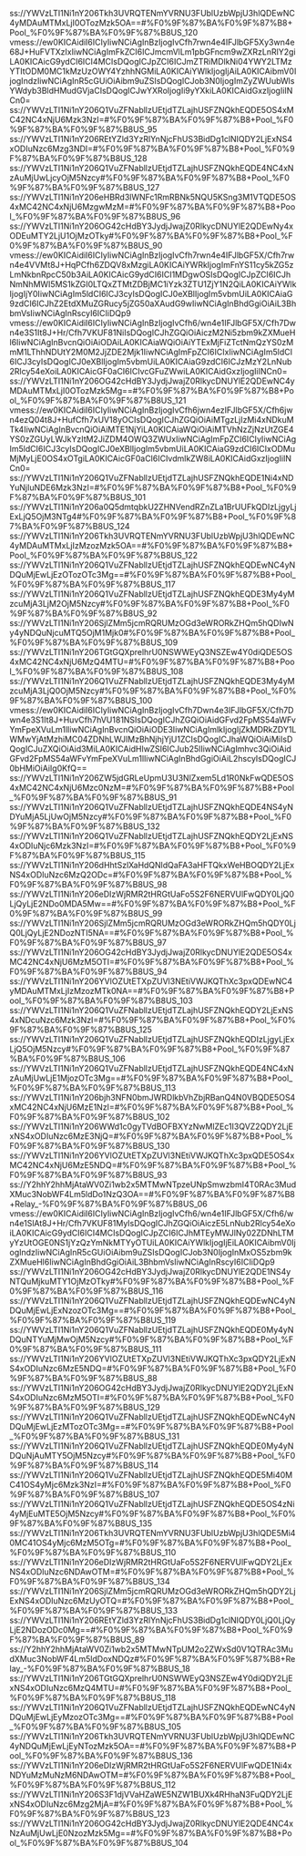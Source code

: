 ss://YWVzLTI1Ni1nY206Tkh3UVRQTENmYVRNU3FUblUzbWpjU3hlQDEwNC4yMDAuMTMxLjI0OTozMzk5OA==#%F0%9F%87%BA%F0%9F%87%B8+Pool_%F0%9F%87%BA%F0%9F%87%B8US_120
vmess://ew0KICAidiI6ICIyIiwNCiAgInBzIjogIvCfh7rwn4e4IFJlbGF5Xy3wn4e68J+HuFVTXzIxIiwNCiAgImFkZCI6ICJmcmVlLm1pbGFncm9wZXRzLnRlY2giLA0KICAicG9ydCI6ICI4MCIsDQogICJpZCI6ICJmZTRiMDlkNi04YWY2LTMzYTItODM0MC1kMzUzOWY4YzhhNGMiLA0KICAiYWlkIjogIjAiLA0KICAibmV0IjogIndzIiwNCiAgInR5cGUiOiAibm9uZSIsDQogICJob3N0IjogImZyZWUubWlsYWdyb3BldHMudGVjaCIsDQogICJwYXRoIjogIi9yYXkiLA0KICAidGxzIjogIiINCn0=
ss://YWVzLTI1Ni1nY206Q1VuZFNabllzUEtjdTZLajhUSFZNQkhEQDE5OS4xMC42NC4xNjU6Mzk3NzI=#%F0%9F%87%BA%F0%9F%87%B8+Pool_%F0%9F%87%BA%F0%9F%87%B8US_95
ss://YWVzLTI1Ni1nY206REtYZld3YzRlYnNjcFhUS3BidDg1clNIQDY2LjExNS4xODIuNzc6Mzg3NDI=#%F0%9F%87%BA%F0%9F%87%B8+Pool_%F0%9F%87%BA%F0%9F%87%B8US_128
ss://YWVzLTI1Ni1nY206Q1VuZFNabllzUEtjdTZLajhUSFZNQkhEQDE4NC4xNzAuMjUwLjcyOjM5Nzcy#%F0%9F%87%BA%F0%9F%87%B8+Pool_%F0%9F%87%BA%F0%9F%87%B8US_127
ss://YWVzLTI1Ni1nY206eHBRd3lWNFc1RmRBNk5NQU5KSng3M1VTQDE5OS4xMC42NC4xNjU6MzgwMzM=#%F0%9F%87%BA%F0%9F%87%B8+Pool_%F0%9F%87%BA%F0%9F%87%B8US_96
ss://YWVzLTI1Ni1nY206OG42cHdBY3JydjJwajZ0RlkycDNUYlE2QDEwNy4xODEuMTY2LjU1OjMzOTky#%F0%9F%87%BA%F0%9F%87%B8+Pool_%F0%9F%87%BA%F0%9F%87%B8US_90
vmess://ew0KICAidiI6ICIyIiwNCiAgInBzIjogIvCfh7rwn4e4IFJlbGF5X/Cfh7rwn4e4VVMt8J+HqPCfh6ZDQV8xMzgiLA0KICAiYWRkIjogImFnYS11cy5kZG5zLmNkbnRpcC50b3AiLA0KICAicG9ydCI6ICI1MDgwOSIsDQogICJpZCI6ICJhNmNhMWI5MS1kZGI0LTQxZTMtZDBjMC1iYzk3ZTU1ZjY1N2QiLA0KICAiYWlkIjogIjY0IiwNCiAgIm5ldCI6ICJ3cyIsDQogICJ0eXBlIjogIm5vbmUiLA0KICAiaG9zdCI6ICJhZ2EtdXMuZGRucy5jZG50aXAudG9wIiwNCiAgInBhdGgiOiAiL3BhbmVsIiwNCiAgInRscyI6ICIiDQp9
vmess://ew0KICAidiI6ICIyIiwNCiAgInBzIjogIvCfh6/wn4e1IFJlbGF5X/Cfh7Dwn4e3S1It8J+Hr/Cfh7VKUF81NiIsDQogICJhZGQiOiAiczM2Ni5zbm9kZXMueHl6IiwNCiAgInBvcnQiOiAiODAiLA0KICAiaWQiOiAiYTExMjFiZTctNmQzYS0zMmM1LThhNDUtY2M0M2JjZDE2Mjk1IiwNCiAgImFpZCI6ICIxIiwNCiAgIm5ldCI6ICJ3cyIsDQogICJ0eXBlIjogIm5vbmUiLA0KICAiaG9zdCI6ICJzMzY2LnNub2Rlcy54eXoiLA0KICAicGF0aCI6ICIvcGFuZWwiLA0KICAidGxzIjogIiINCn0=
ss://YWVzLTI1Ni1nY206OG42cHdBY3JydjJwajZ0RlkycDNUYlE2QDEwNC4yMDAuMTMxLjI0OTozMzk5Mg==#%F0%9F%87%BA%F0%9F%87%B8+Pool_%F0%9F%87%BA%F0%9F%87%B8US_121
vmess://ew0KICAidiI6ICIyIiwNCiAgInBzIjogIvCfh6jwn4ezIFJlbGF5X/Cfh6jwn4ezQ04t8J+HufCfh7xUV18yOCIsDQogICJhZGQiOiAiMTgzLjIzMi4xNDkuMTk4IiwNCiAgInBvcnQiOiAiMTE1NjYiLA0KICAiaWQiOiAiMTVhNzZjNzUtZGE4YS0zZGUyLWJkYzItM2JiZDM4OWQ3ZWUxIiwNCiAgImFpZCI6ICIyIiwNCiAgIm5ldCI6ICJ3cyIsDQogICJ0eXBlIjogIm5vbmUiLA0KICAiaG9zdCI6ICIxODMuMjMyLjE0OS4xOTgiLA0KICAicGF0aCI6ICIvdmlkZW8iLA0KICAidGxzIjogIiINCn0=
ss://YWVzLTI1Ni1nY206Q1VuZFNabllzUEtjdTZLajhUSFZNQkhEQDE1Ni4xNDYuNjIuNDE6Mzk3NzI=#%F0%9F%87%BA%F0%9F%87%B8+Pool_%F0%9F%87%BA%F0%9F%87%B8US_101
ss://YWVzLTI1Ni1nY206a0Q5dmtqbkU2ZHNVendRZnZLa1BrUUFkQDIzLjgyLjExLjQ5OjM3NTg4#%F0%9F%87%BA%F0%9F%87%B8+Pool_%F0%9F%87%BA%F0%9F%87%B8US_124
ss://YWVzLTI1Ni1nY206Tkh3UVRQTENmYVRNU3FUblUzbWpjU3hlQDEwNC4yMDAuMTMxLjIzMzozMzk5OA==#%F0%9F%87%BA%F0%9F%87%B8+Pool_%F0%9F%87%BA%F0%9F%87%B8US_122
ss://YWVzLTI1Ni1nY206Q1VuZFNabllzUEtjdTZLajhUSFZNQkhEQDEwNC4yNDQuMjEwLjEzOTozOTc3Mg==#%F0%9F%87%BA%F0%9F%87%B8+Pool_%F0%9F%87%BA%F0%9F%87%B8US_117
ss://YWVzLTI1Ni1nY206Q1VuZFNabllzUEtjdTZLajhUSFZNQkhEQDE3My4yMzcuMjA3LjM2OjM5Nzcy#%F0%9F%87%BA%F0%9F%87%B8+Pool_%F0%9F%87%BA%F0%9F%87%B8US_92
ss://YWVzLTI1Ni1nY206SjlZMm5jcmRQRUMzOGd3eWRORkZHQm5hQDIwNy4yNDQuNjcuMTQ5OjM1Mjk0#%F0%9F%87%BA%F0%9F%87%B8+Pool_%F0%9F%87%BA%F0%9F%87%B8US_109
ss://YWVzLTI1Ni1nY206TGtGQXprelhrU0NSWWEyQ3NSZEw4Y0diQDE5OS4xMC42NC4xNjU6MzQ4MTU=#%F0%9F%87%BA%F0%9F%87%B8+Pool_%F0%9F%87%BA%F0%9F%87%B8US_108
ss://YWVzLTI1Ni1nY206Q1VuZFNabllzUEtjdTZLajhUSFZNQkhEQDE3My4yMzcuMjA3LjQ0OjM5Nzcy#%F0%9F%87%BA%F0%9F%87%B8+Pool_%F0%9F%87%BA%F0%9F%87%B8US_100
vmess://ew0KICAidiI6ICIyIiwNCiAgInBzIjogIvCfh7Dwn4e3IFJlbGF5X/Cfh7Dwn4e3S1It8J+HuvCfh7hVU181NSIsDQogICJhZGQiOiAidGFvd2FpMS54aWFvYmFpeXVuLm1lIiwNCiAgInBvcnQiOiAiODE3IiwNCiAgImlkIjogIjZkMDRkZDY1LWMwYjAtMzhiMC04ZDNhLWJlMzBhNjhjYjU1ZCIsDQogICJhaWQiOiAiMiIsDQogICJuZXQiOiAid3MiLA0KICAidHlwZSI6ICJub25lIiwNCiAgImhvc3QiOiAidGFvd2FpMS54aWFvYmFpeXVuLm1lIiwNCiAgInBhdGgiOiAiL2hscyIsDQogICJ0bHMiOiAiIg0KfQ==
ss://YWVzLTI1Ni1nY206ZW5jdGRLeUpmU3U3NlZxem5Ld1R0NkFwQDE5OS4xMC42NC4xNjU6Mzc0NzM=#%F0%9F%87%BA%F0%9F%87%B8+Pool_%F0%9F%87%BA%F0%9F%87%B8US_91
ss://YWVzLTI1Ni1nY206Q1VuZFNabllzUEtjdTZLajhUSFZNQkhEQDE4NS4yNDYuMjA5LjUwOjM5Nzcy#%F0%9F%87%BA%F0%9F%87%B8+Pool_%F0%9F%87%BA%F0%9F%87%B8US_132
ss://YWVzLTI1Ni1nY206Q1VuZFNabllzUEtjdTZLajhUSFZNQkhEQDY2LjExNS4xODIuNjc6Mzk3NzI=#%F0%9F%87%BA%F0%9F%87%B8+Pool_%F0%9F%87%BA%F0%9F%87%B8US_115
ss://YWVzLTI1Ni1nY206dHhtSzlXaHdQNldQaFA3aHFTQkxWeHBOQDY2LjExNS4xODIuNzc6MzQ2ODc=#%F0%9F%87%BA%F0%9F%87%B8+Pool_%F0%9F%87%BA%F0%9F%87%B8US_98
ss://YWVzLTI1Ni1nY206eDIzWjRMR2tHRGtUaFo5S2F6NERVUlFwQDY0LjQ0LjQyLjE2NDo0MDA5Mw==#%F0%9F%87%BA%F0%9F%87%B8+Pool_%F0%9F%87%BA%F0%9F%87%B8US_99
ss://YWVzLTI1Ni1nY206SjlZMm5jcmRQRUMzOGd3eWRORkZHQm5hQDY0LjQ0LjQyLjE2NDozNTI5NA==#%F0%9F%87%BA%F0%9F%87%B8+Pool_%F0%9F%87%BA%F0%9F%87%B8US_97
ss://YWVzLTI1Ni1nY206OG42cHdBY3JydjJwajZ0RlkycDNUYlE2QDE5OS4xMC42NC4xNjU6MzM5OTI=#%F0%9F%87%BA%F0%9F%87%B8+Pool_%F0%9F%87%BA%F0%9F%87%B8US_94
ss://YWVzLTI1Ni1nY206YVlOZUtETXpZUVl3NEtiVWJKQThXc3pxQDEwNC4yMDAuMTMxLjIzMzozMTk0NA==#%F0%9F%87%BA%F0%9F%87%B8+Pool_%F0%9F%87%BA%F0%9F%87%B8US_103
ss://YWVzLTI1Ni1nY206Q1VuZFNabllzUEtjdTZLajhUSFZNQkhEQDY2LjExNS4xNDcuNzc6Mzk3NzI=#%F0%9F%87%BA%F0%9F%87%B8+Pool_%F0%9F%87%BA%F0%9F%87%B8US_125
ss://YWVzLTI1Ni1nY206Q1VuZFNabllzUEtjdTZLajhUSFZNQkhEQDIzLjgyLjExLjQ5OjM5Nzcy#%F0%9F%87%BA%F0%9F%87%B8+Pool_%F0%9F%87%BA%F0%9F%87%B8US_106
ss://YWVzLTI1Ni1nY206Q1VuZFNabllzUEtjdTZLajhUSFZNQkhEQDE4NC4xNzAuMjUwLjE1MjozOTc3Mg==#%F0%9F%87%BA%F0%9F%87%B8+Pool_%F0%9F%87%BA%F0%9F%87%B8US_113
ss://YWVzLTI1Ni1nY206bjh3NFN0bmJWRDlkbVhZbjRBanQ4N0VBQDE5OS4xMC42NC4xNjU6MzE1NzI=#%F0%9F%87%BA%F0%9F%87%B8+Pool_%F0%9F%87%BA%F0%9F%87%B8US_102
ss://YWVzLTI1Ni1nY206WWd1c0gyTVdBOFBXYzNwMlZEc1I3QVZ2QDY2LjExNS4xODIuNzc6MzE3NjQ=#%F0%9F%87%BA%F0%9F%87%B8+Pool_%F0%9F%87%BA%F0%9F%87%B8US_130
ss://YWVzLTI1Ni1nY206YVlOZUtETXpZUVl3NEtiVWJKQThXc3pxQDE5OS4xMC42NC4xNjU6MzE5NDQ=#%F0%9F%87%BA%F0%9F%87%B8+Pool_%F0%9F%87%BA%F0%9F%87%B8US_93
ss://Y2hhY2hhMjAtaWV0Zi1wb2x5MTMwNTpzeUNpSmwzbmI4T0RAc3MudXMuc3NobWF4Lm5ldDo1NzQ3OA==#%F0%9F%87%BA%F0%9F%87%B8+Relay_-%F0%9F%87%BA%F0%9F%87%B8US_06
vmess://ew0KICAidiI6ICIyIiwNCiAgInBzIjogIvCfh6/wn4e1IFJlbGF5X/Cfh6/wn4e1SlAt8J+Hr/Cfh7VKUF81MyIsDQogICJhZGQiOiAiczE5LnNub2Rlcy54eXoiLA0KICAicG9ydCI6ICI4MCIsDQogICJpZCI6ICJhMTEyMWJlNy02ZDNhLTMyYzUtOGE0NS1jYzQzYmNkMTYyOTUiLA0KICAiYWlkIjogIjEiLA0KICAibmV0IjogIndzIiwNCiAgInR5cGUiOiAibm9uZSIsDQogICJob3N0IjogInMxOS5zbm9kZXMueHl6IiwNCiAgInBhdGgiOiAiL3BhbmVsIiwNCiAgInRscyI6ICIiDQp9
ss://YWVzLTI1Ni1nY206OG42cHdBY3JydjJwajZ0RlkycDNUYlE2QDE1NS4yNTQuMjkuMTY1OjMzOTky#%F0%9F%87%BA%F0%9F%87%B8+Pool_%F0%9F%87%BA%F0%9F%87%B8US_116
ss://YWVzLTI1Ni1nY206Q1VuZFNabllzUEtjdTZLajhUSFZNQkhEQDEwNC4yNDQuMjEwLjExNzozOTc3Mg==#%F0%9F%87%BA%F0%9F%87%B8+Pool_%F0%9F%87%BA%F0%9F%87%B8US_119
ss://YWVzLTI1Ni1nY206Q1VuZFNabllzUEtjdTZLajhUSFZNQkhEQDE0My4yNDQuNTYuMjMwOjM5Nzcy#%F0%9F%87%BA%F0%9F%87%B8+Pool_%F0%9F%87%BA%F0%9F%87%B8US_111
ss://YWVzLTI1Ni1nY206YVlOZUtETXpZUVl3NEtiVWJKQThXc3pxQDY2LjExNS4xODIuNzc6MzE5NDQ=#%F0%9F%87%BA%F0%9F%87%B8+Pool_%F0%9F%87%BA%F0%9F%87%B8US_88
ss://YWVzLTI1Ni1nY206OG42cHdBY3JydjJwajZ0RlkycDNUYlE2QDY2LjExNS4xODIuNzc6MzM5OTI=#%F0%9F%87%BA%F0%9F%87%B8+Pool_%F0%9F%87%BA%F0%9F%87%B8US_129
ss://YWVzLTI1Ni1nY206Q1VuZFNabllzUEtjdTZLajhUSFZNQkhEQDEwNC4yNDQuMjEwLjEzMTozOTc3Mg==#%F0%9F%87%BA%F0%9F%87%B8+Pool_%F0%9F%87%BA%F0%9F%87%B8US_131
ss://YWVzLTI1Ni1nY206Q1VuZFNabllzUEtjdTZLajhUSFZNQkhEQDE0My4yNDQuNjAuMTY5OjM5Nzcy#%F0%9F%87%BA%F0%9F%87%B8+Pool_%F0%9F%87%BA%F0%9F%87%B8US_114
ss://YWVzLTI1Ni1nY206Q1VuZFNabllzUEtjdTZLajhUSFZNQkhEQDE5Mi40MC41OS4yMjc6Mzk3NzI=#%F0%9F%87%BA%F0%9F%87%B8+Pool_%F0%9F%87%BA%F0%9F%87%B8US_107
ss://YWVzLTI1Ni1nY206Q1VuZFNabllzUEtjdTZLajhUSFZNQkhEQDE5OS4zNi4yMjEuMTE5OjM5Nzcy#%F0%9F%87%BA%F0%9F%87%B8+Pool_%F0%9F%87%BA%F0%9F%87%B8US_135
ss://YWVzLTI1Ni1nY206Tkh3UVRQTENmYVRNU3FUblUzbWpjU3hlQDE5Mi40MC41OS4yMjc6MzM5OTg=#%F0%9F%87%BA%F0%9F%87%B8+Pool_%F0%9F%87%BA%F0%9F%87%B8US_110
ss://YWVzLTI1Ni1nY206eDIzWjRMR2tHRGtUaFo5S2F6NERVUlFwQDY2LjExNS4xODIuNzc6NDAwOTM=#%F0%9F%87%BA%F0%9F%87%B8+Pool_%F0%9F%87%BA%F0%9F%87%B8US_134
ss://YWVzLTI1Ni1nY206SjlZMm5jcmRQRUMzOGd3eWRORkZHQm5hQDY2LjExNS4xODIuNzc6MzUyOTQ=#%F0%9F%87%BA%F0%9F%87%B8+Pool_%F0%9F%87%BA%F0%9F%87%B8US_133
ss://YWVzLTI1Ni1nY206REtYZld3YzRlYnNjcFhUS3BidDg1clNIQDY0LjQ0LjQyLjE2NDozODc0Mg==#%F0%9F%87%BA%F0%9F%87%B8+Pool_%F0%9F%87%BA%F0%9F%87%B8US_89
ss://Y2hhY2hhMjAtaWV0Zi1wb2x5MTMwNTpUM2o2ZWxSd0V1QTRAc3MudXMuc3NobWF4Lm5ldDoxNDQz#%F0%9F%87%BA%F0%9F%87%B8+Relay_-%F0%9F%87%BA%F0%9F%87%B8US_18
ss://YWVzLTI1Ni1nY206TGtGQXprelhrU0NSWWEyQ3NSZEw4Y0diQDY2LjExNS4xODIuNzc6MzQ4MTU=#%F0%9F%87%BA%F0%9F%87%B8+Pool_%F0%9F%87%BA%F0%9F%87%B8US_118
ss://YWVzLTI1Ni1nY206Q1VuZFNabllzUEtjdTZLajhUSFZNQkhEQDEwNC4yNDQuMjEwLjEyMzozOTc3Mg==#%F0%9F%87%BA%F0%9F%87%B8+Pool_%F0%9F%87%BA%F0%9F%87%B8US_105
ss://YWVzLTI1Ni1nY206Tkh3UVRQTENmYVRNU3FUblUzbWpjU3hlQDEwNC4yNDQuMjEwLjEyNTozMzk5OA==#%F0%9F%87%BA%F0%9F%87%B8+Pool_%F0%9F%87%BA%F0%9F%87%B8US_136
ss://YWVzLTI1Ni1nY206eDIzWjRMR2tHRGtUaFo5S2F6NERVUlFwQDE1Ni4xNDYuMzMuNzM6NDAwOTM=#%F0%9F%87%BA%F0%9F%87%B8+Pool_%F0%9F%87%BA%F0%9F%87%B8US_112
ss://YWVzLTI1Ni1nY206S3F1djVVaHZaWE5NZW1BUXk4RHhaN3FuQDY2LjExNS4xODIuNzc6Mzg2MjA=#%F0%9F%87%BA%F0%9F%87%B8+Pool_%F0%9F%87%BA%F0%9F%87%B8US_123
ss://YWVzLTI1Ni1nY206OG42cHdBY3JydjJwajZ0RlkycDNUYlE2QDE4NC4xNzAuMjUwLjE0NzozMzk5Mg==#%F0%9F%87%BA%F0%9F%87%B8+Pool_%F0%9F%87%BA%F0%9F%87%B8US_104

